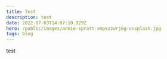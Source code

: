 ```yaml
---
title: Test
description: test
date: 2022-07-03T14:07:10.929Z
hero: /public/images/annie-spratt-xmpxzzwrj6g-unsplash.jpg
tags: blog
---
```

test